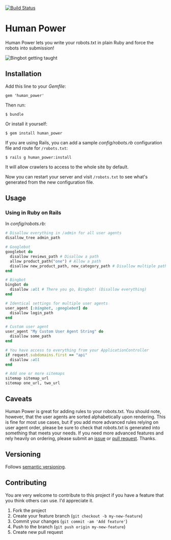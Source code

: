 [![Build Status](https://secure.travis-ci.org/lassebunk/human_power.png)](http://travis-ci.org/lassebunk/human_power)

# Human Power

Human Power lets you write your robots.txt in plain Ruby and force the robots into submission!

![Bingbot getting taught](http://i.imgur.com/77WVSQH.jpg)

## Installation

Add this line to your *Gemfile*:

    gem 'human_power'

Then run:

    $ bundle

Or install it yourself:

    $ gem install human_power

If you are using Rails, you can add a sample *config/robots.rb* configuration file and route for `/robots.txt`:

    $ rails g human_power:install

It will allow crawlers to access to the whole site by default.

Now you can restart your server and visit `/robots.txt` to see what's generated from the new configuration file.

## Usage

### Using in Ruby on Rails

In *config/robots.rb*:

```ruby
# Disallow everything in /admin for all user agents
disallow_tree admin_path

# Googlebot
googlebot do
  disallow reviews_path # Disallow a path
  allow product_path("one") # Allow a path
  disallow new_product_path, new_category_path # Disallow multiple paths in one line
end

# Bingbot
bingbot do
  disallow :all # There you go, Bingbot! (Disallow everything)
end

# Identical settings for multiple user agents
user_agent [:bingbot, :googlebot] do
  disallow login_path
end

# Custom user agent
user_agent "My Custom User Agent String" do
  disallow some_path
end

# You have access to everything from your ApplicationController
if request.subdomains.first == "api"
  disallow :all
end

# Add one or more sitemaps
sitemap sitemap_url
sitemap one_url, two_url
```

## Caveats

Human Power is great for adding rules to your robots.txt.
You should note, however, that the user agents are sorted alphabetically upon rendering.
This is fine for most use cases, but if you add more advanced rules relying on user agent
order, please be sure to check that robots.txt is generated into something that meets
your needs. If you need more advanced features and rely heavily on ordering, please submit
an [issue](https://github.com/lassebunk/human_power/issues)
or [pull request](https://github.com/lassebunk/human_power/pulls). Thanks.

## Versioning

Follows [semantic versioning](http://semver.org/).

## Contributing

You are very welcome to contribute to this project if you have a feature that you think others can use. I'd appreciate it.

1. Fork the project
2. Create your feature branch (`git checkout -b my-new-feature`)
3. Commit your changes (`git commit -am 'Add feature'`)
4. Push to the branch (`git push origin my-new-feature`)
5. Create new pull request
